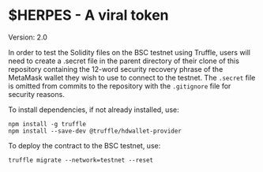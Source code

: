 # $HERPES - A viral token

Version: 2.0

In order to test the Solidity files on the BSC testnet using Truffle, users
will need to create a .secret file in the parent directory of their clone of
this repository containing the 12-word security recovery phrase of the MetaMask
wallet they wish to use to connect to the testnet. The `.secret` file is
omitted from commits to the repository with the `.gitignore` file for security
reasons.

To install dependencies, if not already installed, use:

    npm install -g truffle
    npm install --save-dev @truffle/hdwallet-provider
    
To deploy the contract to the BSC testnet, use:
    
    truffle migrate --network=testnet --reset
